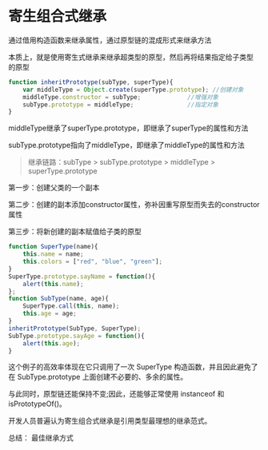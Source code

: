 寄生组合式继承
=======

通过借用构造函数来继承属性，通过原型链的混成形式来继承方法

本质上，就是使用寄生式继承来继承超类型的原型，然后再将结果指定给子类型 的原型

```JavaScript
function inheritPrototype(subType, superType){
    var middleType = Object.create(superType.prototype); //创建对象
    middleType.constructor = subType;             //增强对象
    subType.prototype = middleType;               //指定对象
}
```
middleType继承了superType.prototype，即继承了superType的属性和方法

subType.prototype指向了middleType，即继承了middleType的属性和方法

> 继承链路：subType > subType.prototype > middleType > superType.prototype

第一步：创建父类的一个副本

第二步：创建的副本添加constructor属性，弥补因重写原型而失去的constructor属性

第三步：将新创建的副本赋值给子类的原型

```javascript
function SuperType(name){
    this.name = name;
    this.colors = ["red", "blue", "green"];
}
SuperType.prototype.sayName = function(){
    alert(this.name);
};
function SubType(name, age){
    SuperType.call(this, name);
    this.age = age;
}
inheritPrototype(SubType, SuperType);
SubType.prototype.sayAge = function(){
    alert(this.age);
}
```

这个例子的高效率体现在它只调用了一次 SuperType 构造函数，并且因此避免了在 SubType.prototype 上面创建不必要的、多余的属性。

与此同时，原型链还能保持不变;因此，还能够正常使用 instanceof 和 isPrototypeOf()。

开发人员普遍认为寄生组合式继承是引用类型最理想的继承范式。

总结： 最佳继承方式
